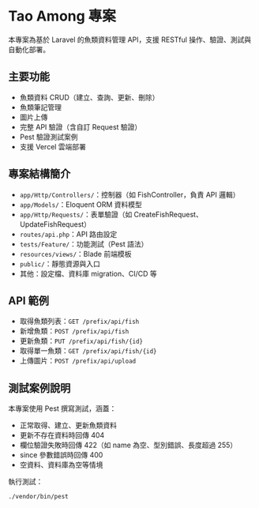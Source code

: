 # Tao Among 專案

本專案為基於 Laravel 的魚類資料管理 API，支援 RESTful 操作、驗證、測試與自動化部署。

## 主要功能

- 魚類資料 CRUD（建立、查詢、更新、刪除）
- 魚類筆記管理
- 圖片上傳
- 完整 API 驗證（含自訂 Request 驗證）
- Pest 驗證測試案例
- 支援 Vercel 雲端部署

## 專案結構簡介

- `app/Http/Controllers/`：控制器（如 FishController，負責 API 邏輯）
- `app/Models/`：Eloquent ORM 資料模型
- `app/Http/Requests/`：表單驗證（如 CreateFishRequest、UpdateFishRequest）
- `routes/api.php`：API 路由設定
- `tests/Feature/`：功能測試（Pest 語法）
- `resources/views/`：Blade 前端模板
- `public/`：靜態資源與入口
- 其他：設定檔、資料庫 migration、CI/CD 等

## API 範例

- 取得魚類列表：`GET /prefix/api/fish`
- 新增魚類：`POST /prefix/api/fish`
- 更新魚類：`PUT /prefix/api/fish/{id}`
- 取得單一魚類：`GET /prefix/api/fish/{id}`
- 上傳圖片：`POST /prefix/api/upload`

## 測試案例說明

本專案使用 Pest 撰寫測試，涵蓋：

- 正常取得、建立、更新魚類資料
- 更新不存在資料時回傳 404
- 欄位驗證失敗時回傳 422（如 name 為空、型別錯誤、長度超過 255）
- since 參數錯誤時回傳 400
- 空資料、資料庫為空等情境

執行測試：

```sh
./vendor/bin/pest
```
